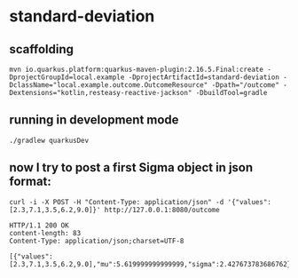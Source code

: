 # standard-deviation 

## scaffolding

```shell
mvn io.quarkus.platform:quarkus-maven-plugin:2.16.5.Final:create -DprojectGroupId=local.example -DprojectArtifactId=standard-deviation -DclassName="local.example.outcome.OutcomeResource" -Dpath="/outcome" -Dextensions="kotlin,resteasy-reactive-jackson" -DbuildTool=gradle
```

## running in development mode

```shell
./gradlew quarkusDev
```

## now I try to post a first Sigma object in json format:

```shell
curl -i -X POST -H "Content-Type: application/json" -d '{"values":[2.3,7.1,3.5,6.2,9.0]}' http://127.0.0.1:8080/outcome
```

```text
HTTP/1.1 200 OK
content-length: 83
Content-Type: application/json;charset=UTF-8

[{"values":[2.3,7.1,3.5,6.2,9.0],"mu":5.619999999999999,"sigma":2.427673783686762}]
```
